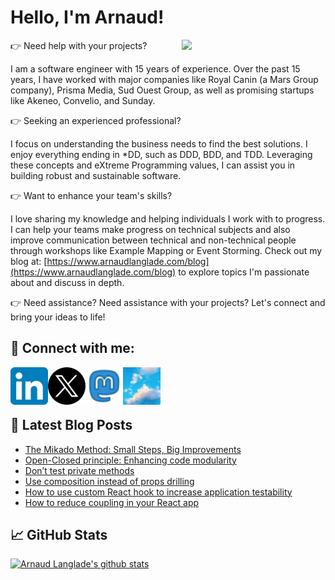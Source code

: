 # Hello, I'm Arnaud!

<img align='right' src="https://media.giphy.com/media/M9gbBd9nbDrOTu1Mqx/giphy.gif" width="230">

👉 Need help with your projects?

I am a software engineer with 15 years of experience. Over the past 15 years, I have worked with major companies like Royal Canin (a Mars Group company), Prisma Media, Sud Ouest Group, as well as promising startups like Akeneo, Convelio, and Sunday.


👉 Seeking an experienced professional?

I focus on understanding the business needs to find the best solutions. I enjoy everything ending in *DD, such as DDD, BDD, and TDD. Leveraging these concepts and eXtreme Programming values, I can assist you in building robust and sustainable software. 


👉 Want to enhance your team's skills?

I love sharing my knowledge and helping individuals I work with to progress. I can help your teams make progress on technical subjects and also improve communication between technical and non-technical people through workshops like Example Mapping or Event Storming. Check out my blog at: [https://www.arnaudlanglade.com/blog](https://www.arnaudlanglade.com/blog) to explore topics I'm passionate about and discuss in depth. 

👉 Need assistance?  Need assistance with your projects? Let's connect and bring your ideas to life!

## 🤝 Connect with me:

<a href="https://www.linkedin.com/in/arnaudlanglade/"><img align="left" src="https://raw.githubusercontent.com/arnolanglade/arnolanglade/main/linkedin.svg" alt="Arnaud Langlade | LinkedIn" width="60px"/></a>
<a href="https://twitter.com/arnolanglade"><img align="left" src="https://raw.githubusercontent.com/arnolanglade/arnolanglade/main/x.svg" alt="Arnaud Langlade | X" width="60px"/></a>
<a href="https://mastodon.social/@arnolanglade"><img align="left" src="https://raw.githubusercontent.com/arnolanglade/arnolanglade/main/mastodon.webp" alt="Arnaud Langlade | mastodon" width="60px"/></a>
<a href="https://bsky.app/profile/arnolanglade.bsky.social"><img align="left" src="https://raw.githubusercontent.com/arnolanglade/arnolanglade/main/bluesky.webp" alt="Arnaud Langlade | bluesky.svg" width="60px"/></a>
</br>
</br>
</br>

## 📝 Latest Blog Posts
- [The Mikado Method: Small Steps, Big Improvements](https://arnolanglade.github.io/mikado-method.html)
- [Open-Closed principle: Enhancing code modularity](https://arnolanglade.github.io/open-close-principle.html)
- [Don’t test private methods](https://arnolanglade.github.io/do-not-test-private-methods.html)
- [Use composition instead of props drilling](https://arnolanglade.github.io/use-composition-instead-of-props-drilling.html)
- [How to use custom React hook to increase application testability](https://arnolanglade.github.io/how-to-use-custom-react-hook-to-increase-application-testability.html)
- [How to reduce coupling in your React app](https://arnolanglade.github.io/how-to-reduce-coupling-in-your-react-app.html)


## 📈 GitHub Stats 

[![Arnaud Langlade's github stats](https://github-readme-stats.vercel.app/api?username=arnolanglade)](https://github.com/arnolanglade)
